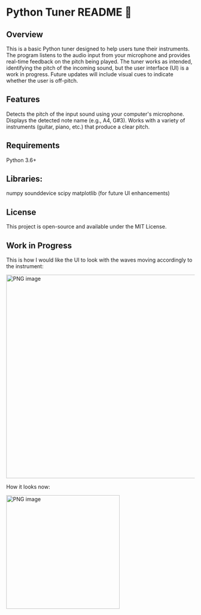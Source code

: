 # Python Tuner README 🎼
## Overview
This is a basic Python tuner designed to help users tune their instruments. The program listens to the audio input from your microphone and provides real-time feedback on the pitch being played. The tuner works as intended, identifying the pitch of the incoming sound, but the user interface (UI) is a work in progress. Future updates will include visual cues to indicate whether the user is off-pitch.

## Features
Detects the pitch of the input sound using your computer's microphone.
Displays the detected note name (e.g., A4, G#3).
Works with a variety of instruments (guitar, piano, etc.) that produce a clear pitch.

## Requirements
Python 3.6+

## Libraries:

numpy
sounddevice
scipy
matplotlib (for future UI enhancements)

## License
This project is open-source and available under the MIT License.

## Work in Progress
This is how I would like the UI to look with the waves moving accordingly to the instrument:

<img width="543" alt="PNG image" src="https://github.com/user-attachments/assets/ce97055f-77b0-40a0-a1ca-654cf15720ee">


How it looks now:

<img width="303" alt="PNG image" src="https://github.com/user-attachments/assets/afd1005c-323a-4a31-a153-4f293fa7f8f2">
